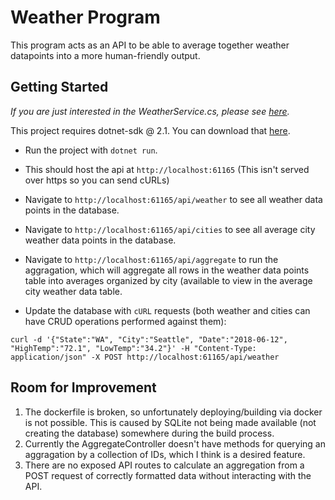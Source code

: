 # Weather Program

This program acts as an API to be able to average together weather datapoints into a more human-friendly output.

## Getting Started

_If you are just interested in the WeatherService.cs, please see [here](./Services/WeatherService.cs)._

This project requires dotnet-sdk @ 2.1. You can download that [here](https://www.microsoft.com/net/download/dotnet-core/sdk-2.1.300-preview1).

* Run the project with `dotnet run`.
* This should host the api at `http://localhost:61165` (This isn't served over https so you can send cURLs)

* Navigate to `http://localhost:61165/api/weather` to see all weather data points in the database.
* Navigate to `http://localhost:61165/api/cities` to see all average city weather data points in the database.
* Navigate to `http://localhost:61165/api/aggregate` to run the aggragation, which will aggregate all rows in the weather data points table into averages organized by city (available to view in the average city weather data table.
* Update the database with `cURL` requests (both weather and cities can have CRUD operations performed against them):

`curl -d '{"State":"WA", "City":"Seattle", "Date":"2018-06-12", "HighTemp":"72.1", "LowTemp":"34.2"}' -H "Content-Type: application/json" -X POST http://localhost:61165/api/weather`


## Room for Improvement

1. The dockerfile is broken, so unfortunately deploying/building via docker is not possible. This is caused by SQLite not being made available (not creating the database) somewhere during the build process.
2. Currently the AggregateController doesn't have methods for querying an aggragation by a collection of IDs, which I think is a desired feature.
3. There are no exposed API routes to calculate an aggregation from a POST request of correctly formatted data without interacting with the API.
